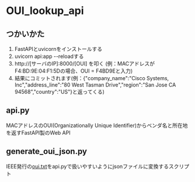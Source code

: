 # OUI_lookup_api
## つかいかた
1. FastAPIとuvicornをインストールする
1. uvicorn api:app --reloadする
1. http://[サーバのIP]:8000/[OUI] を叩く (例：MACアドレスがF4:BD:9E:04:F1:5Dの場合、OUI = F4BD9Eと入力)
1. 結果にコミットされます(例：{"company_name":"Cisco Systems, Inc","address_line":"80 West Tasman Drive","region":"San Jose  CA  94568","country":"US"}と返ってくる)

## api.py
MACアドレスのOUI(Organizationally Unique Identifier)からベンダ名と所在地を返すFastAPI製のWeb API

## generate_oui_json.py
IEEE発行の[oui.txt](https://standards-oui.ieee.org/oui/oui.txt)をapi.pyで扱いやすいようにjsonファイルに変換するスクリプト
